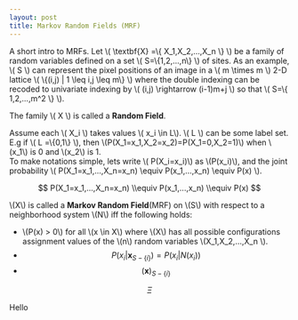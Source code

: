 ```yaml
---
layout: post
title: Markov Random Fields (MRF)
---
```


A short intro to MRFs. Let \\( \textbf{X} =\\{ X_1,X_2,...,X_n \\} \\) be a family of random variables defined on a set \\( S=\\{1,2,...,n\\} \\) of sites. 
As an example, \\( S \\) can represent the pixel positions of an image in a \\( m \times m \\) 2-D lattice \\( \\{(i,j) | 1 \leq i,j \leq m\\} \\) where the double indexing can be recoded to univariate indexing by \\( (i,j) \rightarrow (i-1)m+j \\) so that \\( S=\\{ 1,2,...,m^2 \\} \\). 

The family \\( X \\) is called a **Random Field**. 

Assume each \\( X_i \\) takes values \\( x_i \in L\\). \\( L \\) can be some label set. 
E.g if \\( L =\\{0,1\\} \\), then \\(P(X_1=x_1,X_2=x_2)=P(X_1=0,X_2=1)\\) when \\(x_1\\) is 0 and \\(x_2\\) is 1.  
To make notations simple, lets write \\( P(X_i=x_i)\\) as \\(P(x_i)\\), and the joint probability \\( P(X_1=x_1,...,X_n=x_n) \\equiv P(x_1,...,x_n) \\equiv  P(x) \\).

$$ P(X_1=x_1,...,X_n=x_n) \\equiv P(x_1,...,x_n) \\equiv  P(x) $$

\\(X\\) is called a **Markov Random Field**(MRF) on \\(S\\) with respect to a neighborhood system \\(N\\) iff the following holds:
 
 - \\(P(x) > 0\\) for all \\(x \in X\\) where \\(X\\) has all possible configurations assignment values of the \\(n\\) random variables \\(X_1,X_2,...,X_n \\).
- $$P(x_i|\textbf{x}_{S-\{i\}}) = P(x_i|N(x_i))$$
- $$(\textbf{x})_{S-\{i\}}$$

$$\Xi$$  

Hello
